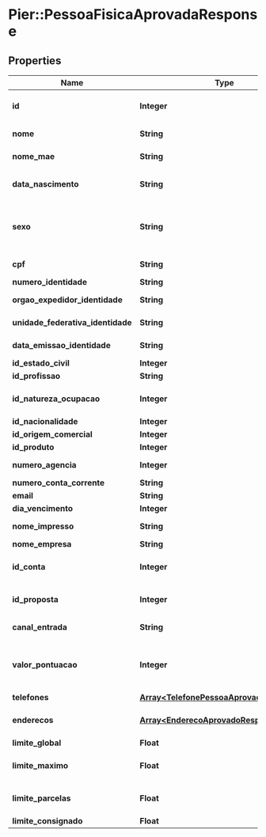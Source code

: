 # Pier::PessoaFisicaAprovadaResponse

## Properties
Name | Type | Description | Notes
------------ | ------------- | ------------- | -------------
**id** | **Integer** | C\u00C3\u00B3digo de Identifica\u00C3\u00A7\u00C3\u00A3o da pessoa fisica (id) | [optional] 
**nome** | **String** | Apresenta o nome completo da pessoa fisica. | 
**nome_mae** | **String** | Apresenta o nome da m\u00C3\u00A3e da pessoa fisica | [optional] 
**data_nascimento** | **String** | Data de Nascimento da Pessoa. Essa data deve ser informada no formato aaaa-MM-dd. | [optional] 
**sexo** | **String** | C\u00C3\u00B3digo de identifica\u00C3\u00A7\u00C3\u00A3o do sexo da Pessoa, quando PF, sendo: (\&quot;M\&quot;: Masculino), (\&quot;F\&quot;: Feminino). | [optional] 
**cpf** | **String** | N\u00C3\u00BAmero do Cadastro de Pessoa Fisica (CPF) | 
**numero_identidade** | **String** | N\u00C3\u00BAmero da identidade. | [optional] 
**orgao_expedidor_identidade** | **String** | Org\u00C3\u00A3o expedidor da Identidade. | [optional] 
**unidade_federativa_identidade** | **String** | Sigla da Unidade Federativa de onde foi expedido a Identidade | [optional] 
**data_emissao_identidade** | **String** | Data emiss\u00C3\u00A3o da Identidade no formato aaaa-MM-dd | [optional] 
**id_estado_civil** | **Integer** | Id Estado civil da pessoa fisica | [optional] 
**id_profissao** | **String** | Profiss\u00C3\u00A3o da pessoa fisica | [optional] 
**id_natureza_ocupacao** | **Integer** | Id Natureza Ocupa\u00C3\u00A7\u00C3\u00A3o da pessoa fisica | [optional] 
**id_nacionalidade** | **Integer** | Id Nacionalidade da pessoa fisica | [optional] 
**id_origem_comercial** | **Integer** | Id da origem comercial | 
**id_produto** | **Integer** | Id do produto | 
**numero_agencia** | **Integer** | N\u00C3\u00BAmero da ag\u00C3\u00AAncia. | [optional] 
**numero_conta_corrente** | **String** | N\u00C3\u00BAmero da conta corrente. | [optional] 
**email** | **String** | Email da pessoa fisica | [optional] 
**dia_vencimento** | **Integer** | Dia vencimento | 
**nome_impresso** | **String** | Nome que deve ser impresso no cart\u00C3\u00A3o | [optional] 
**nome_empresa** | **String** | Nome da empresa | [optional] 
**id_conta** | **Integer** | C\u00C3\u00B3digo de identifica\u00C3\u00A7\u00C3\u00A3o da conta cadastrada | [optional] 
**id_proposta** | **Integer** | C\u00C3\u00B3digo de identifica\u00C3\u00A7\u00C3\u00A3o da proposta | [optional] 
**canal_entrada** | **String** | Indica o canal pelo qual o cadastro do cliente foi realizado | [optional] 
**valor_pontuacao** | **Integer** | Indica o valor da pontua\u00C3\u00A7\u00C3\u00A3o atribuido ao cliente (caso n\u00C3\u00A3o informado ser\u00C3\u00A1 atribuido o valor = 0) | [optional] 
**telefones** | [**Array&lt;TelefonePessoaAprovadaResponse&gt;**](TelefonePessoaAprovadaResponse.md) | Apresenta os telefones da empresa | [optional] 
**enderecos** | [**Array&lt;EnderecoAprovadoResponse&gt;**](EnderecoAprovadoResponse.md) | Pode ser informado os seguintes tipos de endere\u00C3\u00A7o: Residencial, Comercial, e Outros | 
**limite_global** | **Float** | Valor do Limite Global | 
**limite_maximo** | **Float** | Valor m\u00C3\u00A1ximo do limite de cr\u00C3\u00A9dito para realizar transa\u00C3\u00A7\u00C3\u00B5es | 
**limite_parcelas** | **Float** | Valor do limite de cr\u00C3\u00A9dito acumulado da soma das parcelas das compras | 
**limite_consignado** | **Float** | Valor do limite de margem consignado | 


